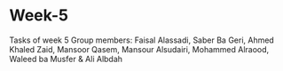 # Week-5
Tasks of week 5 Group members: Faisal Alassadi, Saber Ba Geri, Ahmed Khaled Zaid, Mansoor Qasem, Mansour Alsudairi, Mohammed Alraood, Waleed ba Musfer &amp; Ali Albdah
